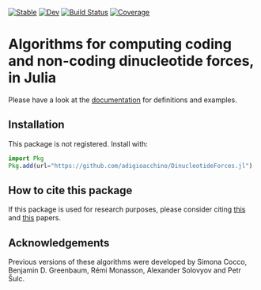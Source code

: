 [![Stable](https://img.shields.io/badge/docs-stable-blue.svg)](https://adigioacchino.github.io/DinucleotideForces.jl/stable/)
[![Dev](https://img.shields.io/badge/docs-dev-blue.svg)](https://adigioacchino.github.io/DinucleotideForces.jl/dev/)
[![Build Status](https://github.com/adigioacchino/DinucleotideForces.jl/actions/workflows/CI.yml/badge.svg?branch=master)](https://github.com/adigioacchino/DinucleotideForces.jl/actions/workflows/CI.yml?query=branch%3Amaster)
[![Coverage](https://codecov.io/gh/adigioacchino/DinucleotideForces.jl/branch/master/graph/badge.svg?token=IEK72KZ0GV)](https://codecov.io/gh/adigioacchino/DinucleotideForces.jl)

# Algorithms for computing coding and non-coding dinucleotide forces, in Julia
Please have a look at the [documentation](https://adigioacchino.github.io/DinucleotideForces.jl/stable/) for definitions and examples.

## Installation
This package is not registered. Install with:

```julia
import Pkg
Pkg.add(url="https://github.com/adigioacchino/DinucleotideForces.jl")
```

## How to cite this package
If this package is used for research purposes, please consider citing [this](https://doi.org/10.1093/molbev/msab036) 
and [this](https://www.pnas.org/content/111/13/5054.short) papers.

## Acknowledgements
Previous versions of these algorithms were developed by Simona Cocco,
Benjamin D. Greenbaum, Rémi Monasson, Alexander Solovyov and Petr Šulc.